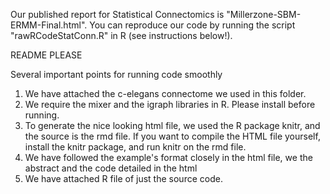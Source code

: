 Our published report for Statistical Connectomics is "Millerzone-SBM-ERMM-Final.html". You can reproduce our code by running the script "rawRCodeStatConn.R" in R (see instructions below!).


README PLEASE

Several important points for running code smoothly

1. We have attached the c-elegans connectome we used in this folder.
2. We require the mixer and the igraph libraries in R.
Please install before running.
3. To generate the nice looking html file, we used
the R package knitr, and the source is the rmd file.
If you want to compile the HTML file yourself, install the
knitr package, and run knitr on the rmd file.
4. We have followed the example's format closely in the html file,
we the abstract and the code detailed in the html
5. We have attached R file of just the source code.
